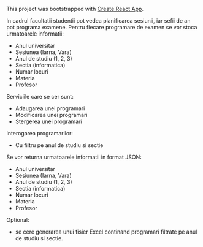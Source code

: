 This project was bootstrapped with [Create React App](https://github.com/facebook/create-react-app).

In cadrul facultatii studentii pot vedea planificarea sesiunii, iar sefii de an pot programa examene.
Pentru fiecare programare de examen se vor stoca urmatoarele informatii:
- Anul universitar
- Sesiunea (Iarna, Vara)
- Anul de studiu (1, 2, 3)
- Sectia (informatica)
- Numar locuri
- Materia
- Profesor

Serviciile care se cer sunt: 
- Adaugarea unei programari
- Modificarea unei programari
- Stergerea unei programari

Interogarea programarilor:
- Cu filtru pe anul de studiu si sectie

Se vor returna urmatoarele informatii in format JSON:
- Anul universitar
- Sesiunea (Iarna, Vara)
- Anul de studiu (1, 2, 3)
- Sectia (informatica)
- Numar locuri
- Materia
- Profesor

Optional:
- se cere generarea unui fisier Excel continand programari filtrate pe anul de studiu si sectie.